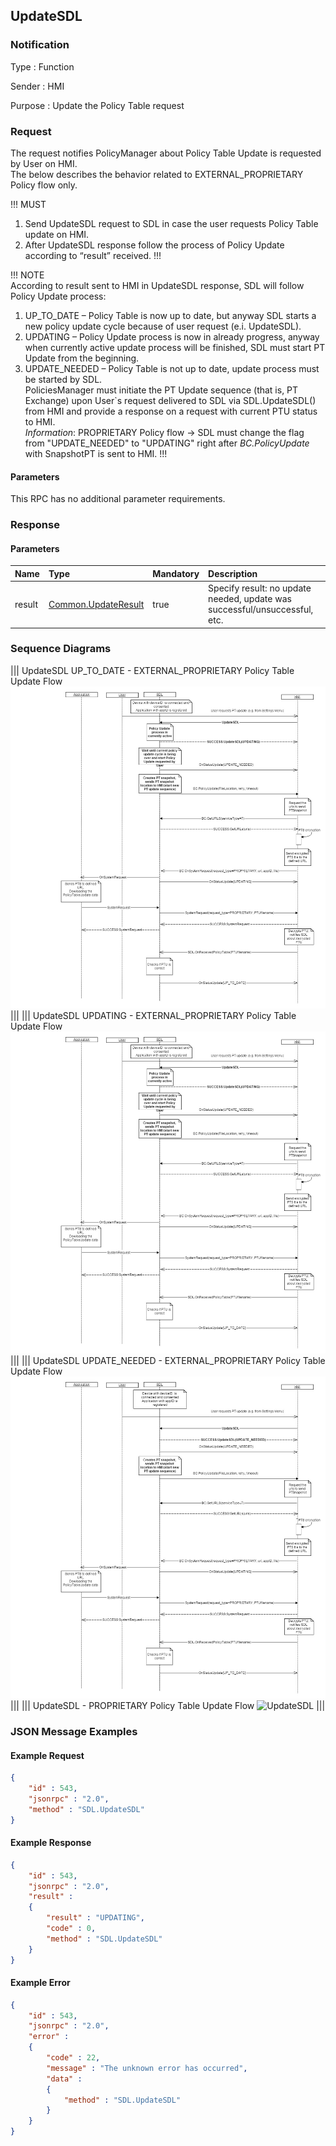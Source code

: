 ## UpdateSDL

### Notification

Type
: Function

Sender
: HMI

Purpose
: Update the Policy Table request


### Request
The request notifies PolicyManager about Policy Table Update is requested by User on HMI.   
The below describes the behavior related to EXTERNAL_PROPRIETARY Policy flow only.

!!! MUST   
1)	Send UpdateSDL request to SDL in case the user requests Policy Table update on HMI.   
2)	After UpdateSDL response follow the process of Policy Update according to “result” received.
!!!

!!! NOTE   
According to result sent to HMI in UpdateSDL response, SDL will follow Policy Update process:   
1) UP_TO_DATE – Policy Table is now up to date, but anyway SDL starts a new policy update cycle because of user request (e.i. UpdateSDL).   
2) UPDATING – Policy Update process is now in already progress, anyway when currently active update process will be finished, SDL must start PT Update from the beginning.   
3) UPDATE_NEEDED – Policy Table is not up to date, update process must be started by SDL.   
PoliciesManager must initiate the PT Update sequence (that is, PT Exchange) upon User\`s request delivered to SDL via SDL.UpdateSDL() from HMI and provide a response on a request with current PTU status to HMI.   
_Information_: PROPRIETARY Policy flow -> SDL must change the flag from "UPDATE_NEEDED" to "UPDATING" right after _BC.PolicyUpdate_ with SnapshotPT is sent to HMI.
!!!

#### Parameters
This RPC has no additional parameter requirements.

### Response

#### Parameters

|Name|Type|Mandatory|Description|
|:---|:---|:--------|:---------|
|result|[Common.UpdateResult](../../common/enums/#updateresult)|true|Specify result: no update needed, update was successful/unsuccessful, etc.|

### Sequence Diagrams
|||
UpdateSDL UP_TO_DATE - EXTERNAL_PROPRIETARY Policy Table Update Flow
![UpdateSDL](./assets/UpdateSDL%20UPDATING.jpg)
|||
|||
UpdateSDL UPDATING - EXTERNAL_PROPRIETARY Policy Table Update Flow
![UpdateSDL](./assets/UpdateSDL%20UPDATING.jpg)
|||
|||
UpdateSDL UPDATE_NEEDED - EXTERNAL_PROPRIETARY Policy Table Update Flow
![UpdateSDL](./assets/UpdateSDL%20UPDATE_NEEDED.jpg)
|||
|||
UpdateSDL - PROPRIETARY Policy Table Update Flow
![UpdateSDL](./assets/Proprietary_PTU_flow_.png)
|||

### JSON Message Examples

#### Example Request

```json
{
	"id" : 543,
	"jsonrpc" : "2.0",
	"method" : "SDL.UpdateSDL"
}
```

#### Example Response

```json
{
	"id" : 543,
	"jsonrpc" : "2.0",
	"result" : 
	{
		"result" : "UPDATING",
		"code" : 0,
		"method" : "SDL.UpdateSDL"
	}
}
```

#### Example Error

```json
{
	"id" : 543,
	"jsonrpc" : "2.0",
	"error" : 
	{
		"code" : 22,
		"message" : "The unknown error has occurred",
		"data" : 
		{
			"method" : "SDL.UpdateSDL"
		}
	}
}
```
